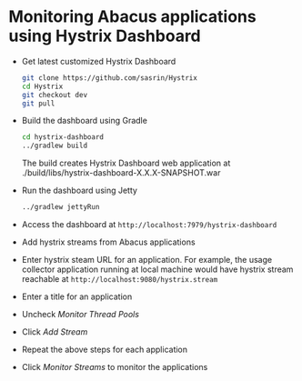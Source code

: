 Monitoring Abacus applications using Hystrix Dashboard
===

* Get latest customized Hystrix Dashboard

  ```bash
  git clone https://github.com/sasrin/Hystrix
  cd Hystrix
  git checkout dev
  git pull
  ```

* Build the dashboard using Gradle

  ```bash
  cd hystrix-dashboard
  ../gradlew build
  ```

  The build creates Hystrix Dashboard web application at ./build/libs/hystrix-dashboard-X.X.X-SNAPSHOT.war

* Run the dashboard using Jetty

  ```bash
  ../gradlew jettyRun
  ```

* Access the dashboard at `http://localhost:7979/hystrix-dashboard`

* Add hystrix streams from Abacus applications

 * Enter hystrix steam URL for an application. For example, the usage collector application running at local machine would have hystrix stream reachable at `http://localhost:9080/hystrix.stream`
 * Enter a title for an application
 * Uncheck *Monitor Thread Pools*
 * Click *Add Stream*
 * Repeat the above steps for each application

* Click *Monitor Streams* to monitor the applications
